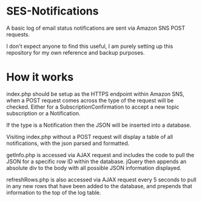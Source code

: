 # SES-Notifications
A basic log of email status notifications are sent via Amazon SNS POST requests.

I don't expect anyone to find this useful, I am purely setting up this repository for my own reference and backup purposes.

# How it works

index.php should be setup as the HTTPS endpoint within Amazon SNS, when a POST request comes across the type of the request will be checked. Either for a SubscriptionConfirmation to accept a new topic subscription or a Notification.

If the type is a Notification then the JSON will be inserted into a database. 

Visiting index.php without a POST request will display a table of all notifications, with the json parsed and formatted. 

getInfo.php is accessed via AJAX request and includes the code to pull the JSON for a specific row ID within the database. jQuery then appends an absolute div to the body with all possible JSON information displayed.

refreshRows.php is also accessed via AJAX request every 5 seconds to pull in any new rows that have been added to the database, and prepends that information to the top of the log table.
